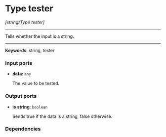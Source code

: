 # Type tester

_[string/Type tester]_

---

Tells whether the input is a string.  

---

__Keywords__: string, tester

### Input ports

* __data__: ` any `

    The value to be tested.

### Output ports

* __is string__: ` boolean `

    Sends true if the data is a string, false otherwise.

### Dependencies




